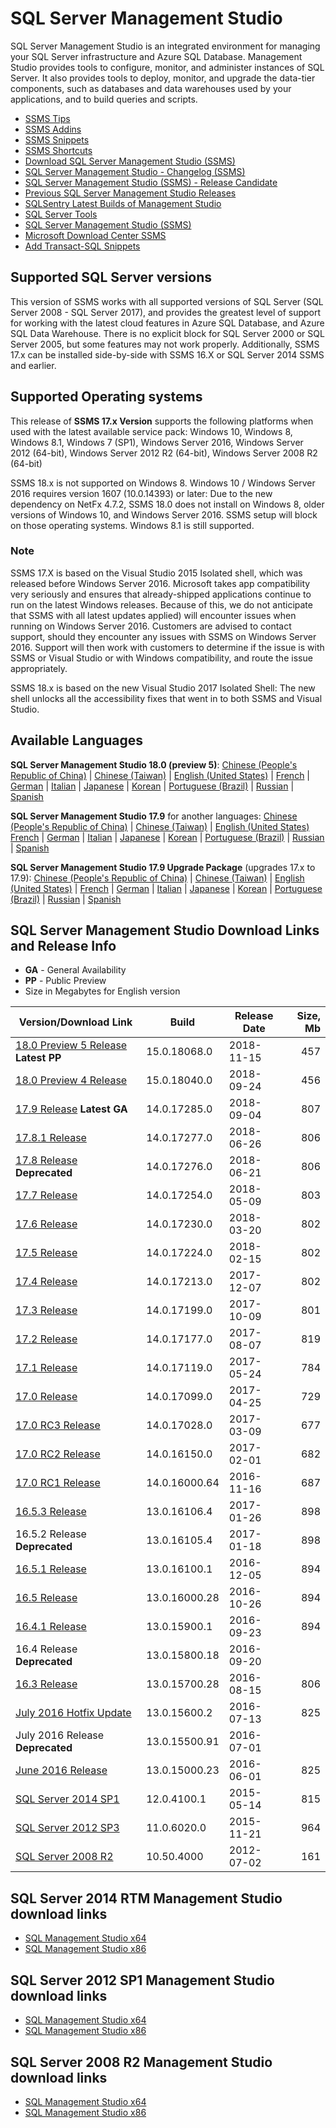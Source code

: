 # SQL Server Management Studio
SQL Server Management Studio is an integrated environment for managing your SQL Server infrastructure and Azure SQL Database.
Management Studio provides tools to configure, monitor, and administer instances of SQL Server.
It also provides tools to deploy, monitor, and upgrade the data-tier components, such as databases and data warehouses used by your applications, and to build queries and scripts.

 - [SSMS Tips](SSMS_Tips.md)
 - [SSMS Addins](SSMS_Addins.md)
 - [SSMS Snippets](SSMS_Snippets)
 - [SSMS Shortcuts](SSMS_Shortcuts.md)
 - [Download SQL Server Management Studio (SSMS)](https://docs.microsoft.com/en-us/sql/ssms/download-sql-server-management-studio-ssms)
 - [SQL Server Management Studio - Changelog (SSMS)](https://docs.microsoft.com/en-us/sql/ssms/sql-server-management-studio-changelog-ssms)
 - [SQL Server Management Studio (SSMS) - Release Candidate](https://docs.microsoft.com/en-us/sql/ssms/sql-server-management-studio-ssms-release-candidate)
 - [Previous SQL Server Management Studio Releases](https://docs.microsoft.com/en-us/sql/ssms/previous-sql-server-management-studio-releases)
 - [SQLSentry Latest Builds of Management Studio](http://blogs.sqlsentry.com/team-posts/latest-builds-management-studio/)
 - [SQL Server Tools](https://docs.microsoft.com/en-us/sql/ssdt/sql-server-tools)
 - [SQL Server Management Studio (SSMS)](https://docs.microsoft.com/en-us/sql/ssms/sql-server-management-studio-ssms)
 - [Microsoft Download Center SSMS](https://www.microsoft.com/en-us/download/search.aspx?q=sql%20server%20management%20studio&p=0&r=10&t=&s=Relevancy~Descending)
 - [Add Transact-SQL Snippets](https://docs.microsoft.com/en-us/sql/relational-databases/scripting/add-transact-sql-snippets)


## Supported SQL Server versions
This version of SSMS works with all supported versions of SQL Server (SQL Server 2008 - SQL Server 2017), and provides the greatest level of support for working with the latest cloud features in Azure SQL Database, and Azure SQL Data Warehouse.
There is no explicit block for SQL Server 2000 or SQL Server 2005, but some features may not work properly.
Additionally, SSMS 17.x can be installed side-by-side with SSMS 16.X or SQL Server 2014 SSMS and earlier.


## Supported Operating systems
This release of **SSMS 17.x Version** supports the following platforms when used with the latest available service pack: Windows 10, Windows 8, Windows 8.1, Windows 7 (SP1),  Windows Server 2016, Windows Server 2012 (64-bit), Windows Server 2012 R2 (64-bit), Windows Server 2008 R2 (64-bit)

SSMS 18.x is not supported on Windows 8. Windows 10 / Windows Server 2016 requires version 1607 (10.0.14393) or later:
Due to the new dependency on NetFx 4.7.2, SSMS 18.0 does not install on Windows 8, older versions of Windows 10, and Windows Server 2016. SSMS setup will block on those operating systems. Windows 8.1 is still supported.


### Note
SSMS 17.X is based on the Visual Studio 2015 Isolated shell, which was released before Windows Server 2016.
Microsoft takes app compatibility very seriously and ensures that already-shipped applications continue to run on the latest Windows releases.
Because of this, we do not anticipate that SSMS with all latest updates applied) will encounter issues when running on Windows Server 2016.
Customers are advised to contact support, should they encounter any issues with SSMS on Windows Server 2016.
Support will then work with customers to determine if the issue is with SSMS or Visual Studio or with Windows compatibility, and route the issue appropriately.

SSMS 18.x is based on the new Visual Studio 2017 Isolated Shell: The new shell unlocks all the accessibility fixes that went in to both SSMS and Visual Studio.


## Available Languages
**SQL Server Management Studio 18.0 (preview 5)**:
 [Chinese (People's Republic of China)](https://go.microsoft.com/fwlink/?linkid=2041155&clcid=0x804) |
 [Chinese (Taiwan)](https://go.microsoft.com/fwlink/?linkid=2041155&clcid=0x404) |
 [English (United States)](https://go.microsoft.com/fwlink/?linkid=2041155&clcid=0x409) |
 [French](https://go.microsoft.com/fwlink/?linkid=2041155&clcid=0x40c) |
 [German](https://go.microsoft.com/fwlink/?linkid=2041155&clcid=0x407) |
 [Italian](https://go.microsoft.com/fwlink/?linkid=2041155&clcid=0x410) |
 [Japanese](https://go.microsoft.com/fwlink/?linkid=2041155&clcid=0x411) |
 [Korean](https://go.microsoft.com/fwlink/?linkid=2041155&clcid=0x412) |
 [Portuguese (Brazil)](https://go.microsoft.com/fwlink/?linkid=2041155&clcid=0x416) |
 [Russian](https://go.microsoft.com/fwlink/?linkid=2041155&clcid=0x419) |
 [Spanish](https://go.microsoft.com/fwlink/?linkid=2041155&clcid=0x40a)

**SQL Server Management Studio 17.9** for another languages:
 [Chinese (People's Republic of China)](https://go.microsoft.com/fwlink/?linkid=2014306&clcid=0x804) |
 [Chinese (Taiwan)](https://go.microsoft.com/fwlink/?linkid=2014306&clcid=0x404) |
 [English (United States)](https://go.microsoft.com/fwlink/?linkid=2014306&clcid=0x409)
 [French](https://go.microsoft.com/fwlink/?linkid=2014306&clcid=0x40c) |
 [German](https://go.microsoft.com/fwlink/?linkid=2014306&clcid=0x407) |
 [Italian](https://go.microsoft.com/fwlink/?linkid=2014306&clcid=0x410) |
 [Japanese](https://go.microsoft.com/fwlink/?linkid=2014306&clcid=0x411) |
 [Korean](https://go.microsoft.com/fwlink/?linkid=2014306&clcid=0x412) |
 [Portuguese (Brazil)](https://go.microsoft.com/fwlink/?linkid=2014306&clcid=0x416) |
 [Russian](https://go.microsoft.com/fwlink/?linkid=2014306&clcid=0x419) |
 [Spanish](https://go.microsoft.com/fwlink/?linkid=2014306&clcid=0x40a)

**SQL Server Management Studio 17.9 Upgrade Package** (upgrades 17.x to 17.9):
 [Chinese (People's Republic of China)](https://go.microsoft.com/fwlink/?linkid=2014215&clcid=0x804) |
 [Chinese (Taiwan)](https://go.microsoft.com/fwlink/?linkid=2014215&clcid=0x404) |
 [English (United States)](https://go.microsoft.com/fwlink/?linkid=2014215&clcid=0x409) |
 [French](https://go.microsoft.com/fwlink/?linkid=2014215&clcid=0x40c) |
 [German](https://go.microsoft.com/fwlink/?linkid=2014215&clcid=0x407) |
 [Italian](https://go.microsoft.com/fwlink/?linkid=2014215&clcid=0x410) |
 [Japanese](https://go.microsoft.com/fwlink/?linkid=2014215&clcid=0x411) |
 [Korean](https://go.microsoft.com/fwlink/?linkid=2014215&clcid=0x412) |
 [Portuguese (Brazil)](https://go.microsoft.com/fwlink/?linkid=2014215&clcid=0x416) |
 [Russian](https://go.microsoft.com/fwlink/?linkid=2014215&clcid=0x419) |
 [Spanish](https://go.microsoft.com/fwlink/?linkid=2014215&clcid=0x40a)


## SQL Server Management Studio Download Links and Release Info
 - **GA** - General Availability
 - **PP** - Public Preview
 - Size in Megabytes for English version

| Version/Download Link                  | Build         | Release Date | Size, Mb |
|----------------------------------------|---------------|--------------|---------:|
| [18.0 Preview 5 Release] **Latest PP** | 15.0.18068.0  | 2018-11-15   |      457 |
| [18.0 Preview 4 Release]               | 15.0.18040.0  | 2018-09-24   |      456 |
| [17.9 Release] **Latest GA**           | 14.0.17285.0  | 2018-09-04   |      807 |
| [17.8.1 Release]                       | 14.0.17277.0  | 2018-06-26   |      806 |
| [17.8 Release] **Deprecated**          | 14.0.17276.0  | 2018-06-21   |      806 |
| [17.7 Release]                         | 14.0.17254.0  | 2018-05-09   |      803 |
| [17.6 Release]                         | 14.0.17230.0  | 2018-03-20   |      802 |
| [17.5 Release]                         | 14.0.17224.0  | 2018-02-15   |      802 |
| [17.4 Release]                         | 14.0.17213.0  | 2017-12-07   |      802 |
| [17.3 Release]                         | 14.0.17199.0  | 2017-10-09   |      801 |
| [17.2 Release]                         | 14.0.17177.0  | 2017-08-07   |      819 |
| [17.1 Release]                         | 14.0.17119.0  | 2017-05-24   |      784 |
| [17.0 Release]                         | 14.0.17099.0  | 2017-04-25   |      729 |
| [17.0 RC3 Release]                     | 14.0.17028.0  | 2017-03-09   |      677 |
| [17.0 RC2 Release]                     | 14.0.16150.0  | 2017-02-01   |      682 |
| [17.0 RC1 Release]                     | 14.0.16000.64 | 2016-11-16   |      687 |
| [16.5.3 Release]                       | 13.0.16106.4  | 2017-01-26   |      898 |
| 16.5.2 Release **Deprecated**          | 13.0.16105.4  | 2017-01-18   |      898 |
| [16.5.1 Release]                       | 13.0.16100.1  | 2016-12-05   |      894 |
| [16.5 Release]                         | 13.0.16000.28 | 2016-10-26   |      894 |
| [16.4.1 Release]                       | 13.0.15900.1  | 2016-09-23   |      894 |
| 16.4 Release **Deprecated**            | 13.0.15800.18 | 2016-09-20   |          |
| [16.3 Release]                         | 13.0.15700.28 | 2016-08-15   |      806 |
| [July 2016 Hotfix Update]              | 13.0.15600.2  | 2016-07-13   |      825 |
| July 2016 Release **Deprecated**       | 13.0.15500.91 | 2016-07-01   |          |
| [June 2016 Release]                    | 13.0.15000.23 | 2016-06-01   |      825 |
| [SQL Server 2014 SP1]                  | 12.0.4100.1   | 2015-05-14   |      815 |
| [SQL Server 2012 SP3]                  | 11.0.6020.0   | 2015-11-21   |      964 |
| [SQL Server 2008 R2]                   | 10.50.4000    | 2012-07-02   |      161 |

[18.0 Preview 5 Release]:https://go.microsoft.com/fwlink/?linkid=2041155
[18.0 Preview 4 Release]:https://go.microsoft.com/fwlink/?linkid=2014662
[17.9 Release]:https://go.microsoft.com/fwlink/?linkid=2014306
[17.8.1 Release]:https://go.microsoft.com/fwlink/?linkid=875802
[17.8 Release]:https://go.microsoft.com/fwlink/?linkid=875673
[17.7 Release]:https://go.microsoft.com/fwlink/?linkid=873126
[17.6 Release]:https://go.microsoft.com/fwlink/?linkid=870039
[17.5 Release]:https://go.microsoft.com/fwlink/?linkid=867670
[17.4 Release]:https://go.microsoft.com/fwlink/?linkid=864329
[17.3 Release]:https://go.microsoft.com/fwlink/?linkid=858904
[17.2 Release]:https://go.microsoft.com/fwlink/?linkid=854085
[17.1 Release]:https://go.microsoft.com/fwlink/?linkid=849819
[17.0 Release]:https://go.microsoft.com/fwlink/?linkid=847722
[17.0 RC3 Release]:https://go.microsoft.com/fwlink/?linkid=844503
[17.0 RC2 Release]:https://go.microsoft.com/fwlink/?linkid=840957
[17.0 RC1 Release]:https://go.microsoft.com/fwlink/?LinkID=835608
[16.5.3 Release]:https://go.microsoft.com/fwlink/?LinkID=840946
[16.5.1 Release]:https://go.microsoft.com/fwlink/?linkid=837453
[16.5 Release]:http://go.microsoft.com/fwlink/?linkid=832812
[16.4.1 Release]:http://go.microsoft.com/fwlink/?LinkID=828615
[16.3 Release]:http://go.microsoft.com/fwlink/?LinkID=824938
[July 2016 Hotfix Update]:http://go.microsoft.com/fwlink/?LinkID=822301
[June 2016 Release]:http://go.microsoft.com/fwlink/?LinkID=799832
[SQL Server 2014 SP1]:http://download.microsoft.com/download/1/5/6/156992E6-F7C7-4E55-833D-249BD2348138/ENU/x86/SQLManagementStudio_x86_ENU.exe
[SQL Server 2012 SP3]:http://download.microsoft.com/download/F/6/7/F673709C-D371-4A64-8BF9-C1DD73F60990/ENU/x86/SQLManagementStudio_x86_ENU.exe
[SQL Server 2008 R2]:https://www.microsoft.com/en-us/download/details.aspx?id=30438


## SQL Server 2014 RTM Management Studio download links
 - [SQL Management Studio x64](http://download.microsoft.com/download/E/A/E/EAE6F7FC-767A-4038-A954-49B8B05D04EB/MgmtStudio%2064BIT/SQLManagementStudio_x64_ENU.exe)
 - [SQL Management Studio x86](http://download.microsoft.com/download/E/A/E/EAE6F7FC-767A-4038-A954-49B8B05D04EB/MgmtStudio%2032BIT/SQLManagementStudio_x86_ENU.exe)


## SQL Server 2012 SP1 Management Studio download links
 - [SQL Management Studio x64](http://download.microsoft.com/download/8/D/D/8DD7BDBA-CEF7-4D8E-8C16-D9F69527F909/ENU/x64/SQLManagementStudio_x64_ENU.exe)
 - [SQL Management Studio x86](http://download.microsoft.com/download/8/D/D/8DD7BDBA-CEF7-4D8E-8C16-D9F69527F909/ENU/x86/SQLManagementStudio_x86_ENU.exe)


## SQL Server 2008 R2 Management Studio download links
 - [SQL Management Studio x64](http://download.microsoft.com/download/0/4/B/04BE03CD-EAF3-4797-9D8D-2E08E316C998/SQLManagementStudio_x64_ENU.exe)
 - [SQL Management Studio x86](http://download.microsoft.com/download/0/4/B/04BE03CD-EAF3-4797-9D8D-2E08E316C998/SQLManagementStudio_x86_ENU.exe)
